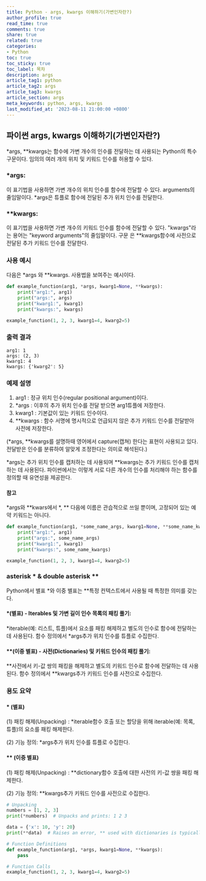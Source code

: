 ```yaml
---
title: Python - args, kwargs 이해하기(가변인자란?)
author_profile: true
read_time: true
comments: true
share: true
related: true
categories:
- Python
toc: true
toc_sticky: true
toc_label: 목차
description: args
article_tag1: python
article_tag2: args
article_tag3: kwargs
article_section: args
meta_keywords: python, args, kwargs
last_modified_at: '2023-08-11 21:00:00 +0800'
---
```


## 파이썬 args, kwargs 이해하기(가변인자란?)

*args, **kwargs는 함수에 가변 개수의 인수를 전달하는 데 사용되는 Python의 특수 구문이다. 임의의 여러 개의 위치 및 키워드 인수를 허용할 수 있다.

### *args: 
 이 표기법을 사용하면 가변 개수의 위치 인수를 함수에 전달할 수 있다. arguments의 줄임말이다. *args은 튜플로 함수에 전달된 추가 위치 인수를 전달한다.

### **kwargs: 
 이 표기법을 사용하면 가변 개수의 키워드 인수를 함수에 전달할 수 있다. "kwargs"라는 용어는 "keyword arguments"의 줄임말이다. 구문 은 **kwargs함수에 사전으로 전달된 추가 키워드 인수를 전달한다.


### 사용 예시
다음은 *args 와 **kwargs. 사용법을 보여주는 예시이다.


```py
def example_function(arg1, *args, kwarg1=None, **kwargs):
    print("arg1:", arg1)
    print("args:", args)
    print("kwarg1:", kwarg1)
    print("kwargs:", kwargs)

example_function(1, 2, 3, kwarg1=4, kwarg2=5)
```

### 출력 결과
```
arg1: 1
args: (2, 3)
kwarg1: 4
kwargs: {'kwarg2': 5}
```

### 예제 설명

1. arg1 : 정규 위치 인수(regular positional argument)이다.
2. *args : 이후의 추가 위치 인수를 전달 받으면 arg1튜플에 저장한다.
3. kwarg1 : 기본값이 있는 키워드 인수이다.
4. **kwargs : 함수 서명에 명시적으로 언급되지 않은 추가 키워드 인수를 전달받아 사전에 저장한다.

(*args, **kwargs를 설명하때 영어에서 capture(캡쳐) 한다는 표현이 사용되고 있다. 전달받은 인수를 분류하여 알맞게 조정한다는 의미로 해석된다.)

*args는 추가 위치 인수를 캡처하는 데 사용되며 **kwargs는 추가 키워드 인수를 캡처하는 데 사용된다. 파이썬에서는 이렇게 서로 다른 개수의 인수를 처리해야 하는 함수를 정의할 때 유연성을 제공한다.


#### 참고

*args와 **kwars에서 *, ** 다음에 이름은 관습적으로 쓰일 뿐이며, 고정되어 있는 예약 키워드는 아니다.

```py
def example_function(arg1, *some_name_args, kwarg1=None, **some_name_kwargs):
    print("arg1:", arg1)
    print("args:", some_name_args)
    print("kwarg1:", kwarg1)
    print("kwargs:", some_name_kwargs)

example_function(1, 2, 3, kwarg1=4, kwarg2=5)
```

### asterisk * & double asterisk **
Python에서 별표 *와 이중 별표는 **특정 컨텍스트에서 사용될 때 특정한 의미를 갖는다.

#### *(별표) - Iterables 및 가변 길이 인수 목록의 패킹 풀기:

*iterable(예: 리스트, 튜플)에서 요소를 패킹 해제하고 별도의 인수로 함수에 전달하는 데 사용된다.
함수 정의에서 *args추가 위치 인수를 튜플로 수집한다.

#### **(이중 별표) - 사전(Dictionaries) 및 키워드 인수의 패킹 풀기:

**사전에서 키-값 쌍의 패킹을 해제하고 별도의 키워드 인수로 함수에 전달하는 데 사용된다.
함수 정의에서 **kwargs추가 키워드 인수를 사전으로 수집한다.


### 용도 요약

#### * (별표)

(1) 패킹 해제(Unpacking) : *iterable함수 호출 또는 할당을 위해 iterable(예: 목록, 튜플)의 요소를 패킹 해제한다.

(2) 기능 정의: *args추가 위치 인수를 튜플로 수집한다.

#### ** (이중 별표)

(1) 패킹 해제(Unpacking) : **dictionary함수 호출에 대한 사전의 키-값 쌍을 패킹 해제한다.

(2) 기능 정의: **kwargs추가 키워드 인수를 사전으로 수집한다.

```py
# Unpacking
numbers = [1, 2, 3]
print(*numbers)  # Unpacks and prints: 1 2 3

data = {'x': 10, 'y': 20}
print(**data)  # Raises an error, ** used with dictionaries is typically for function calls

# Function Definitions
def example_function(arg1, *args, kwarg1=None, **kwargs):
    pass

# Function Calls
example_function(1, 2, 3, kwarg1=4, kwarg2=5)
```